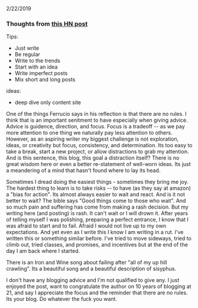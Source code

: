 2/22/2019

### Thoughts from [this HN post](https://news.ycombinator.com/item?id=18715416)

Tips:

- Just write
- Be regular
- Write to the trends
- Start with an idea
- Write imperfect posts
- Mix short and long posts

ideas:

- deep dive only content site

One of the things Ferrucio says in his reflection is that there are no rules. I think that is an important senitment to have especially when giving advice. Advice is guidence, direction, and focus. Focus is a tradeoff -- as we pay more attention to one thing we naturally pay less attention to others. However, as an aspiring writer my biggest challenge is not exploration, ideas, or creativity but focus, consistency, and determination. Its too easy to take a break, start a new project, or allow distractions to grab my attention. And is this sentence, this blog, this goal a distraction itself? There is no great wisdom here or even a better re-statement of well-worn ideas. Its just a meandering of a mind that hasn't found where to lay its head.

Sometimes I dread doing the easiest things - sometimes they bring me joy. The hardest thing to learn is to take risks -- to have (as they say at amazon) a "bias for action". Its almost always easier to wait and react. And is it not better to wait? The bible says "Good things come to those who wait". And so much pain and suffering has come from making a rash decision. But my writing here (and posting) is rash. It can't wait or I will drown it. After years of telling myself I was polishing, preparing a perfect entrance, I know that I was afraid to start and to fail. Afraid I would not live up to my own expectations. And yet even as I write this I know I am writing in a rut. I've written this or something similar before. I've tried to move sideways, tried to climb out, tried classes, and promises, and incentives but at the end of the day I am back where I started.

There is an Iron and Wine song about failing after "all of my up hill crawling". Its a beautiful song and a beautiful description of sisyphus.

I don't have any blogging advice and I'm not qualified to give any. I just enjoyed the post, want to congratulate the author on 10 years of blogging at 21, and say I appreciate the focus and the reminder that there are no rules. Its your blog. Do whatever the fuck you want. 
